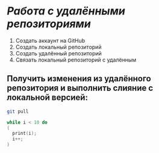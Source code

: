 # *Работа с удалёнными репозиториями*

1. Создать аккаунт на GitHub
2. Создать локальный репозиторий
3. Создать удалённый репозиторий
4. Связать локальный репозиторий с удалённым

## Получить изменения из удалённого репозитория и выполнить слияние с локальной версией:
```bash
git pull 
``` 
```C++
while i < 10 do
(
  print(i);
  i++;
)
```
